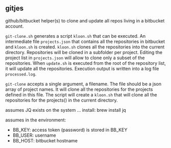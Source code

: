 ## gitjes

github/bitbucket helper(s) to clone and update all repos living in a bitbucket account.

`git-clone.sh` generates a script `kloon.sh` that can be executed. An intermediate file `projects.json` that contains all the repositories in bitbucket and `kloon.sh` is created. `kloon.sh` clones all the repositories into the current directory. Repositories will be cloned in a subfolder per project. Editing the project list in `projects.json` will allow to clone only a subset of the repositories. When `update.sh` is executed from the root of the repository list, it will update all the repositories. Execution output is written into a log file `processed.log`.

`git-clone` accepts a single argument, a filename. The file should be a json array of project names. It will clone all the
repositories for the projects defined in this file. The script will create a `kloon.sh` that will clone all the repositories for the projects() in the current directory. 

assumes JQ exists on the system ...
install: brew install jq

assumes in the environment:
- BB_KEY:    access token (password) is stored in BB_KEY
- BB_USER:   username
- BB_HOST:   bitbucket hostname
